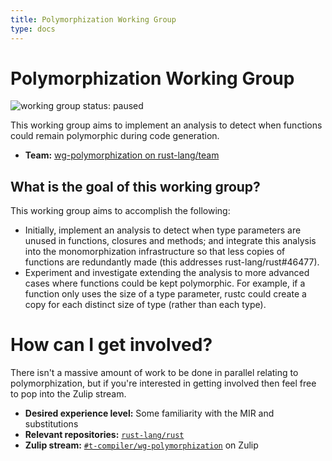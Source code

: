 ```yaml
---
title: Polymorphization Working Group
type: docs
---
```

# Polymorphization Working Group
![working group status: paused][status]

[status]: https://img.shields.io/badge/status-paused-yellow.svg?style=for-the-badge

This working group aims to implement an analysis to detect when functions could remain polymorphic
during code generation.

- **Team:** [wg-polymorphization on rust-lang/team][team]

## What is the goal of this working group?
This working group aims to accomplish the following:

- Initially, implement an analysis to detect when type parameters are unused in functions, closures
  and methods; and integrate this analysis into the monomorphization infrastructure so that less
  copies of functions are redundantly made (this addresses rust-lang/rust#46477).
- Experiment and investigate extending the analysis to more advanced cases where functions could
  be kept polymorphic. For example, if a function only uses the size of a type parameter, rustc
  could create a copy for each distinct size of type (rather than each type).

# How can I get involved?
There isn't a massive amount of work to be done in parallel relating to polymorphization, but if
you're interested in getting involved then feel free to pop into the Zulip stream.

- **Desired experience level:** Some familiarity with the MIR and substitutions
- **Relevant repositories:** [`rust-lang/rust`][repo]
- **Zulip stream:** [`#t-compiler/wg-polymorphization`][zulip] on Zulip

[repo]: https://github.com/rust-lang/rust
[zulip]: https://rust-lang.zulipchat.com/#narrow/stream/216091-t-compiler.2Fwg-polymorphization

[nikomatsakis]: https://github.com/nikomatsakis
[davidtwco]: https://github.com/davidtwco
[team]: https://github.com/rust-lang/team/blob/master/teams/wg-polymorphization.toml
